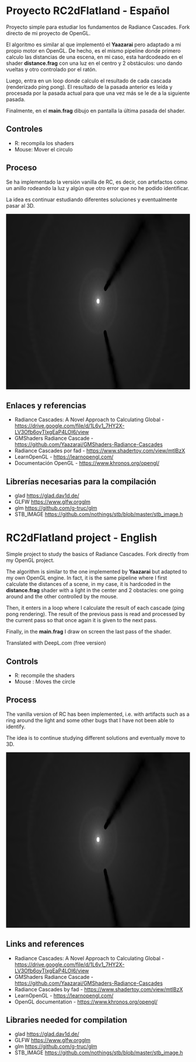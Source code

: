 # Proyecto RC2dFlatland - Español

Proyecto simple para estudiar los fundamentos de Radiance Cascades. Fork directo de mi proyecto de OpenGL.

El algoritmo es similar al que implementó el **Yaazarai** pero adaptado a mi propio motor en OpenGL. De hecho, es el mismo pipeline donde primero calculo las distancias de una escena, en mi caso, esta hardcodeado en el shader **distance.frag** con una luz en el centro y 2 obstáculos: uno dando vueltas y otro controlado por el ratón.

Luego, entra en un loop donde calculo el resultado de cada cascada (renderizado ping pong).
El resultado de la pasada anterior es leída y procesada por la pasada actual para que una vez más se le de a la siguiente pasada.

Finalmente, en el **main.frag** dibujo en pantalla la última pasada del shader.

## Controles

- R: recompila los shaders
- Mouse: Mover el circulo

## Proceso

Se ha implementado la versión vanilla de RC, es decir, con artefactos como un anillo rodeando la luz y algún que otro error que no he podido identificar.

La idea es continuar estudiando diferentes soluciones y eventualmente pasar al 3D.

<img src="Resultados\RC_Vanilla.png" width=640 height=480>

## Enlaces y referencias

- Radiance Cascades: A Novel Approach to Calculating Global - <https://drive.google.com/file/d/1L6v1_7HY2X-LV3Ofb6oyTIxgEaP4LOI6/view>
- GMShaders Radiance Cascade - <https://github.com/Yaazarai/GMShaders-Radiance-Cascades>
- Radiance Cascades por fad - <https://www.shadertoy.com/view/mtlBzX>
- LearnOpenGL - <https://learnopengl.com/>
- Documentación OpenGL - <https://www.khronos.org/opengl/>

## Librerías necesarias para la compilación

- glad <https://glad.dav1d.de/>
- GLFW <https://www.glfw.orgglm>
- glm <https://github.com/g-truc/glm>
- STB_IMAGE <https://github.com/nothings/stb/blob/master/stb_image.h>

# RC2dFlatland project - English

Simple project to study the basics of Radiance Cascades. Fork directly from my OpenGL project.

The algorithm is similar to the one implemented by **Yaazarai** but adapted to my own OpenGL engine. In fact, it is the same pipeline where I first calculate the distances of a scene, in my case, it is hardcoded in the **distance.frag** shader with a light in the center and 2 obstacles: one going around and the other controlled by the mouse.

Then, it enters in a loop where I calculate the result of each cascade (ping pong rendering).
The result of the previous pass is read and processed by the current pass so that once again it is given to the next pass.

Finally, in the **main.frag** I draw on screen the last pass of the shader.

Translated with DeepL.com (free version)

## Controls

- R: recompile the shaders
- Mouse : Moves the circle

## Process

The vanilla version of RC has been implemented, i.e. with artifacts such as a ring around the light and some other bugs that I have not been able to identify.

The idea is to continue studying different solutions and eventually move to 3D.

<img src="Resultados\RC_Vanilla.png" width=640 height=480>

## Links and references

- Radiance Cascades: A Novel Approach to Calculating Global - <https://drive.google.com/file/d/1L6v1_7HY2X-LV3Ofb6oyTIxgEaP4LOI6/view>
- GMShaders Radiance Cascade - <https://github.com/Yaazarai/GMShaders-Radiance-Cascades>
- Radiance Cascades by fad - <https://www.shadertoy.com/view/mtlBzX>
- LearnOpenGL - <https://learnopengl.com/>
- OpenGL documentation - <https://www.khronos.org/opengl/>

## Libraries needed for compilation

- glad <https://glad.dav1d.de/>
- GLFW <https://www.glfw.orgglm>
- glm <https://github.com/g-truc/glm>
- STB_IMAGE <https://github.com/nothings/stb/blob/master/stb_image.h>
